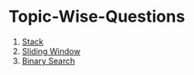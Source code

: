 # Topic-Wise-Questions

1. [Stack](https://github.com/AakankshaShah/Topic-Wise-Questions/blob/main/Stack.md)
2. [Sliding Window](https://github.com/AakankshaShah/Topic-Wise-Questions/blob/main/SlidingWindow.md)
3. [Binary Search](https://github.com/AakankshaShah/Topic-Wise-Questions/blob/main/BinarySearch.md)
